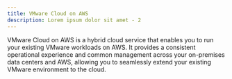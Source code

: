 ```yaml
---
title: VMware Cloud on AWS
description: Lorem ipsum dolor sit amet - 2
---
```


VMware Cloud on AWS is a hybrid cloud service that enables you to run your existing VMware workloads on AWS. It provides a consistent operational experience and common management across your on-premises data centers and AWS, allowing you to seamlessly extend your existing VMware environment to the cloud.
